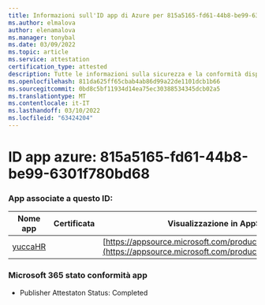 ```yaml
---
title: Informazioni sull'ID app di Azure per 815a5165-fd61-44b8-be99-6301f780bd68
ms.author: elmalova
author: elenamalova
ms.manager: tonybal
ms.date: 03/09/2022
ms.topic: article
ms.service: attestation
certification_type: attested
description: Tutte le informazioni sulla sicurezza e la conformità disponibili per 815a5165-fd61-44b8-be99-6301f780bd68.
ms.openlocfilehash: 811da625ff65cbab4ab86d99a22de1101dcb1b66
ms.sourcegitcommit: 0bd8c5bf11934d14ea75ec30388534345dcb02a5
ms.translationtype: MT
ms.contentlocale: it-IT
ms.lasthandoff: 03/10/2022
ms.locfileid: "63424204"
---
```

# <a name="azure-app-id-815a5165-fd61-44b8-be99-6301f780bd68"></a>ID app azure: 815a5165-fd61-44b8-be99-6301f780bd68


### <a name="apps-associated-with-this-id"></a>App associate a questo ID:
| **Nome app** | **Certificata** | **Visualizzazione in AppSource** |
|--------------|---------------|-----------------------|
| [yuccaHR](https://docs.microsoft.com/microsoft-365-app-certification/forward/WA200003242) |  | [https://appsource.microsoft.com/product/office/WA200003242](https://appsource.microsoft.com/product/office/WA200003242) |

### <a name="microsoft-365-app-compliance-status"></a>Microsoft 365 stato conformità app
- Publisher Attestaton Status: Completed
